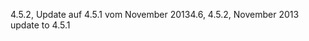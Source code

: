 <span data-ttu-id="69d56-101">4.5.2, Update auf 4.5.1 vom November 2013</span><span class="sxs-lookup"><span data-stu-id="69d56-101">4.6, 4.5.2, November 2013 update to 4.5.1</span></span>